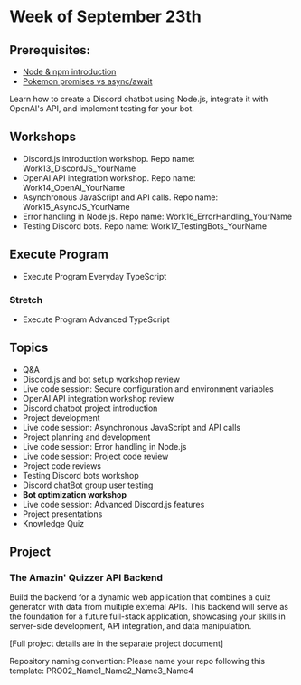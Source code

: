 # Week of September 23th

## Prerequisites:

- [Node & npm introduction](https://learn.foundersandcoders.com/workshops/node-npm-intro/)
- [Pokemon promises vs async/await](https://www.notion.so/Pokemon-promises-vs-async-await-57fc5bf0bcd348d392d48ed5bca3980d?pvs=21)

Learn how to create a Discord chatbot using Node.js, integrate it with OpenAI's API, and implement testing for your bot.

## Workshops

* Discord.js introduction workshop. Repo name: Work13_DiscordJS_YourName
* OpenAI API integration workshop. Repo name: Work14_OpenAI_YourName
* Asynchronous JavaScript and API calls. Repo name: Work15_AsyncJS_YourName
* Error handling in Node.js. Repo name: Work16_ErrorHandling_YourName
* Testing Discord bots. Repo name: Work17_TestingBots_YourName

## Execute Program

* Execute Program Everyday TypeScript

### Stretch

* Execute Program Advanced TypeScript

## Topics

* Q&A
* Discord.js and bot setup workshop review
* Live code session: Secure configuration and environment variables
* OpenAI API integration workshop review
* Discord chatbot project introduction
* Project development
* Live code session: Asynchronous JavaScript and API calls
* Project planning and development
* Live code session: Error handling in Node.js
* Live code session: Project code review
* Project code reviews
* Testing Discord bots workshop
* Discord chatBot group user testing
* **Bot optimization workshop**
* Live code session: Advanced Discord.js features
* Project presentations
* Knowledge Quiz

## Project

### The Amazin' Quizzer API Backend

Build the backend for a dynamic web application that combines a quiz generator with data from multiple external APIs. This backend will serve as the foundation for a future full-stack application, showcasing your skills in server-side development, API integration, and data manipulation.

[Full project details are in the separate project document]

Repository naming convention: Please name your repo following this template: PRO02_Name1_Name2_Name3_Name4